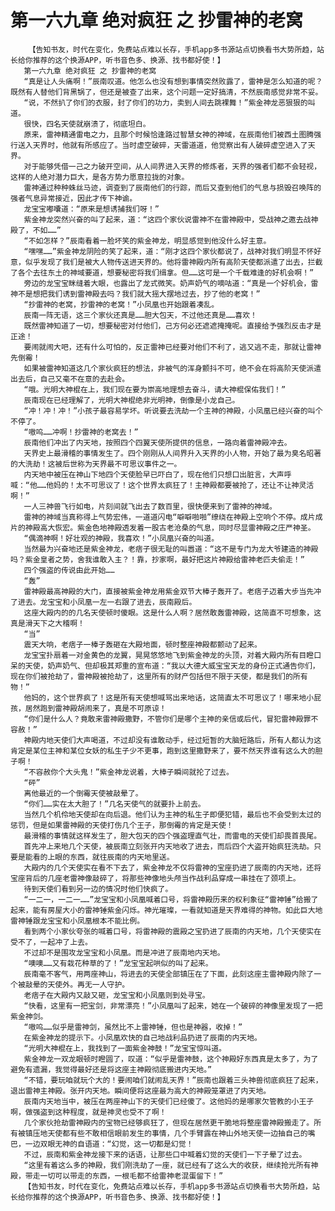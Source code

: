 # 第一六九章 绝对疯狂 之 抄雷神的老窝
        【告知书友，时代在变化，免费站点难以长存，手机app多书源站点切换看书大势所趋，站长给你推荐的这个换源APP，听书音色多、换源、找书都好使！】
       第一六九章 绝对疯狂 之 抄雷神的老窝
       “真是让人头痛啊！”辰南叹道。他怎么也没有想到事情突然败露了，雷神是怎么知道的呢？既然有人替他们背黑锅了，但还是被查了出来，这个问题一定好搞清，不然辰南感觉非常不妥。
       “说，不然扒了你们的衣服，封了你们的功力，卖到人间去跳裸舞！”紫金神龙恶狠狠的叫道。
       很快，四名天使就崩溃了，彻底坦白。
       原来，雷神精通雷电之力，且那个时候恰逢路过智慧女神的神域，在辰南他们被西土图腾强行送入天界时，他就有所感应了。当时虚空破碎，天雷道道，他觉察出有人破碎虚空进入了天界。
       对于能够凭借一己之力破开空间，从人间界进入天界的修炼者，天界的强者们都不会轻视，这样的人绝对潜力巨大，是各方势力愿意拉拢的对象。
       雷神通过种种蛛丝马迹，调查到了辰南他们的行踪，而后又查到他们的气息与损毁召唤阵的强者气息异常接近，因此才传下神谕。
       龙宝宝嘟囔道：“原来是想诱捕我们呀！”
       紫金神龙突然兴奋的叫了起来，道：“这四个家伙说雷神不在雷神殿中，受战神之邀去战神殿了，不如……”
       “不如怎样？”辰南看着一脸坏笑的紫金神龙，明显感觉到他没什么好主意。
       “嘿嘿……”紫金神龙阴险的笑了起来，道：“刚才这四个家伙都说了，战神对我们明显不怀好意，似乎发现了我们是被大人物传送进天界的。他将雷神殿内所有高阶天使都派遣了出去，拦截了各个去往东土的神域要道，想要秘密将我们缉拿。但……这可是一个千载难逢的好机会啊！”
       旁边的龙宝宝眯缝着大眼，也露出了龙式微笑。奶声奶气的嘀咕道：“真是一个好机会，雷神不是想把我们诱到雷神殿去吗？我们就大摇大摆地过去，抄了他的老窝！”
       “抄雷神的老窝，抄雷神的老窝！”小凤凰也开始跟着凑乱。
       辰南一阵无语，这三个家伙还真是……胆大包天，不过他还真是……喜欢！
       既然雷神知道了一切，想要秘密对付他们，己方何必还遮遮掩掩呢。直接给予强烈反击才是正途！
       要闹就闹大吧，还有什么可怕的，反正雷神已经要对他们不利了，逃又逃不走，那就让雷神先倒霉！
       如果被雷神知道这几个家伙疯狂的想法，非被气的浑身颤抖不可，绝不会在将高阶天使派遣出去后，自己又毫不在意的去赴会。
       “哦。光明大神棍在上，我们现在要为崇高地理想去奋斗，请大神棍保佑我们！”
       辰南现在已经理解了，光明大神棍绝非光明神，倒像是小龙自己。
       “冲！冲！冲！”小孩子最容易学坏。听说要去洗劫一个主神的神殿，小凤凰已经兴奋的叫个不停了。
       “嗷呜……冲啊！抄雷神的老窝去！”
       辰南他们冲出了内天地，按照四个四翼天使所提供的信息，一路向着雷神殿冲去。
       天界史上最滑稽的事情发生了。四个刚刚从人间界升入天界的小人物，开始了最为臭名昭著的大洗劫！这被后世称为天界最不可思议事件之一。
       内天地中被压在神山下地四个天使脸早已吓白了，现在他们只想口出脏言，大声呼喊：“他……他妈的！太不可思议了！这个世界太疯狂了！主神殿都要被抢了，还让不让神灵活啊！”
       一人三神兽飞行如电，片刻间就飞出去了数百里，很快便来到了雷神的神域。
       雷神的神域当真称得上气势宏伟，一道道闪电“噼噼啪啪”缭绕在神殿上空响个不停。成片成片的神殿高大恢宏。紫金色地神殿透发着一股古老沧桑的气息，同时尽显雷神殿之庄严神圣。
       “偶滴神啊！好壮观的神殿，我喜欢！”小凤凰兴奋的叫道。
       当然最为兴奋地还是紫金神龙，老痞子很无耻的叫嚣道：“这不是专门为龙大爷建造的神殿吗？紫金皇者之势，舍我谁敢入主？！靠，抄家啊，最好把这片神殿给雷神老匹夫偷走！”
       四个强盗的传说由此开始……
       “轰”
       雷神殿最高神殿的大门，直接被紫金神龙用紫金双节大棒子轰开了。老痞子迈着大步当先冲了进去。龙宝宝和小凤凰一左一右跟了进去，辰南殿后。
       这座大殿内的的几名天使顿时傻眼。这是什么人啊？居然敢轰雷神殿，这简直不可想象，这真是滑天下之大稽啊！
       “当”
       震天大响，老痞子一棒子轰砸在大殿地面，顿时整座神殿都颤动了起来。
       龙宝宝扑扇着一对金黄色的龙翼，晃晃悠悠地飞到紫金神龙的头顶，对着大殿内所有目瞪口呆的天使，奶声奶气、但却极其郑重的宣布道：“我以大德大威宝宝天龙的身份正式通告你们，现在你们被抢劫了，雷神殿被抢劫了，这里所有的财产包括但不限于天使，都是我们的所有物！”
       他妈的，这个世界疯了！这是所有天使想喊骂出来地话，这简直太不可思议了！哪来地小屁孩，居然跑到雷神殿胡闹来了，真是不可原谅！
       “你们是什么人？竟敢来雷神殿撒野，不管你们是哪个主神的亲信或后代，冒犯雷神殿罪不容赦！”
       神殿内地天使们大声喝道，不过却没有谁敢动手，经过短暂的大脑短路后，所有人都认为这肯定是某位主神和某位女妖的私生子少不更事，跑到这里撒野来了，要不然天界谁有这么大的胆子啊！
       “不容赦你个大头鬼！”紫金神龙说着，大棒子瞬间就抡了过去。
       “砰”
       离他最近的一个倒霉天使被敲晕了。
       “你们……实在太大胆了！”几名天使气的就要扑上前去。
       当然几个机伶地天使却在向后退。他们认为主神的私生子即便犯错，最后也不会受到太过的惩罚，但是如果雷神殿的天使打伤几个王子，那倒霉的肯定是天使！
       最滑稽的事情就这样发生了，胆大包天的四个强盗理直气壮，而雷电的天使们却畏首畏尾。
       首先冲上来地几个天使，被辰南立刻张开内天地收了进去，而后四个大盗开始疯狂洗劫。只要是能看的上眼的东西，就往辰南的内天地里送。
       大殿内的几个天使实在看不下去了，紫金神龙不仅将雷神的宝座扔进了辰南的内天地，还将宝座背后的几座老雷神像敲碎了，将那些神像地头颅当作战利品穿成一串挂在了颈项上。
       待到天使们看到另一边的情况时他们快疯了。
       “一二一，一二一……”龙宝宝和小凤凰喊着口号，将雷神殿历来的权利象征“雷神锤”给搬了起来，能有房屋大小的雷神锤紫金闪烁。神光璀璨，一看就知道是天界难得的神物。如此巨大地雷神锤跟龙宝宝和小凤凰根本不能比例。
       看到两个小家伙夸张的喊着口号，将雷神殿的震殿之宝扔进了辰南的内天地，几个天使实在受不了，一起冲了上去。
       不过却不是围攻龙宝宝和小凤凰。而是冲进了辰南地内天地。
       “噢噢……又有栽花种草的了！”龙宝宝起哄似的叫了起来。
       辰南毫不客气，用两座神山，将进去的天使全部镇压在了下面，此刻这座主雷神殿内除了一个被敲晕的天使外。再无一人守护。
       老痞子在大殿内又敲又砸，龙宝宝和小凤凰则到处寻宝。
       “快看，这里有一把宝剑，非常漂亮！”小凤凰叫了起来，她在一个破碎的神像里发现了一把紫金神剑。
       “嗷呜……似乎是雷神剑，虽然比不上雷神锤，但也是神器，收掉！”
       在紫金神龙的提示下。小凤凰欢快的自己地战利品扔进了辰南的内天地。
       “光明大神棍在上，我找到了一面紫金神鼓！”龙宝宝惊叫道。
       紫金神龙一双龙眼顿时瞪圆了，叹道：“似乎是雷神鼓，这个神殿好东西真是太多了，为了避免有遗漏，我觉得最好还是将这座主神殿彻底搬进内天地。”
       “不错，要玩咱就玩个大的！要闹咱们就闹乱天界！”辰南也跟着三头神兽彻底疯狂了起来，退出雷神主神殿。张开内天地。瞬间便将这座最为高大的神殿笼罩进了内天地。
       辰南内天地当中，被压在两座神山下的天使们已经傻了。这他妈的是哪家欠管教的小王子啊，做强盗到这种程度，就是神灵也受不了啊！
       几个家伙抢劫雷神殿内的宝物已经够疯狂了，但现在居然更干脆地将整座雷神殿搬走了。所有被镇压地天使都有些不敢相信眼前发生的事情，几个手臂露在神山外地天使一边抽自己的嘴巴，一边双眼无神的自语道：“幻觉，这一切都是幻觉！
       不过，辰南和紫金神龙接下来的话语，让那些口中喊着幻觉的天使们一下子晕了过去。
       “这里有着这么多的神殿，我们刚洗劫了一座，就已经有了这么大的收获，继续抢光所有神殿，带走一切可以带走的东西，一根毛都不给雷神老混蛋留下！”
       【告知书友，时代在变化，免费站点难以长存，手机app多书源站点切换看书大势所趋，站长给你推荐的这个换源APP，听书音色多、换源、找书都好使！】